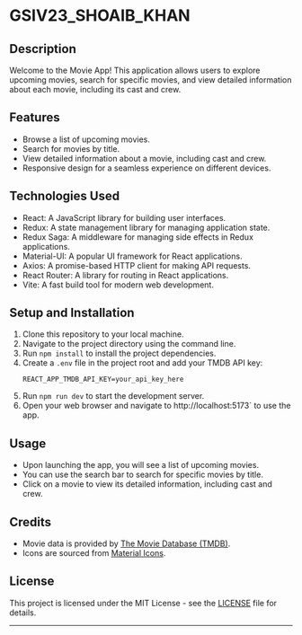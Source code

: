 # GSIV23_SHOAIB_KHAN 

## Description

Welcome to the Movie App! This application allows users to explore upcoming movies, search for specific movies, and view detailed information about each movie, including its cast and crew.

## Features

- Browse a list of upcoming movies.
- Search for movies by title.
- View detailed information about a movie, including cast and crew.
- Responsive design for a seamless experience on different devices.

## Technologies Used

- React: A JavaScript library for building user interfaces.
- Redux: A state management library for managing application state.
- Redux Saga: A middleware for managing side effects in Redux applications.
- Material-UI: A popular UI framework for React applications.
- Axios: A promise-based HTTP client for making API requests.
- React Router: A library for routing in React applications.
- Vite: A fast build tool for modern web development.

## Setup and Installation
1. Clone this repository to your local machine.
2. Navigate to the project directory using the command line.
3. Run `npm install` to install the project dependencies.
4. Create a `.env` file in the project root and add your TMDB API key:
   ```
   REACT_APP_TMDB_API_KEY=your_api_key_here
   ```
5. Run `npm run dev` to start the development server.
6. Open your web browser and navigate to http://localhost:5173` to use the app.

## Usage
- Upon launching the app, you will see a list of upcoming movies.
- You can use the search bar to search for specific movies by title.
- Click on a movie to view its detailed information, including cast and crew.

## Credits
- Movie data is provided by [The Movie Database (TMDB)](https://www.themoviedb.org/).
- Icons are sourced from [Material Icons](https://material.io/resources/icons/).

## License

This project is licensed under the MIT License - see the [LICENSE](LICENSE) file for details.

---
